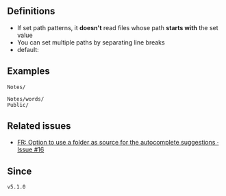 ## Definitions

- If set path patterns, it **doesn't** read files whose path **starts with** the set value
- You can set multiple paths by separating line breaks
- default: 

## Examples

```
Notes/
```

```
Notes/words/
Public/
```

## Related issues

- [FR: Option to use a folder as source for the autocomplete suggestions · Issue \#16](https://github.com/tadashi-aikawa/obsidian-various-complements-plugin/issues/16)

## Since

`v5.1.0`
